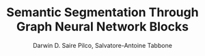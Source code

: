 ---
paperId: 26
author: Darwin D. Saire Pilco, Salvatore-Antoine Tabbone
publicationauthor: Saire Pilco, D. D. et al
title: Semantic Segmentation Through Graph Neural Network Blocks
pitch: https://slideslive.com/38930541/semantic-segmentation-through-graph-neural-network-blocks?ref=folder-55828
poster: Poster_Darwin_Saire
alt: --
type: Poster
topic: Deep Learning
subtopic: Applications
link: https://research.latinxinai.org/papers/icml/2020/pdf/Poster_Darwin_Saire.pdf
conference: icml
year: 2020
tags: icml-2020
location: Virtual
---